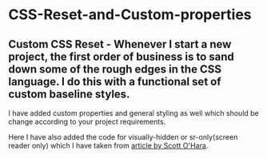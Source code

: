 # CSS-Reset-and-Custom-properties
## Custom CSS Reset - Whenever I start a new project, the first order of business is to sand down some of the rough edges in the CSS language. I do this with a functional set of custom baseline styles. 

I have added custom properties and general styling as well which should be change according to your project requirements. 

Here I have also added the code for visually-hidden or sr-only(screen reader only) which I have taken from [article by Scott O'Hara](https://www.scottohara.me/blog/2017/04/14/inclusively-hidden.html).
